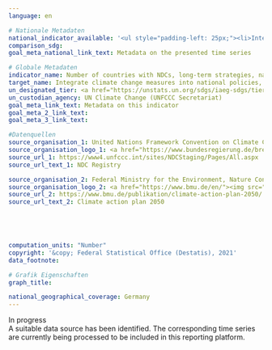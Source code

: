 ```yaml
---
language: en    

# Nationale Metadaten    
national_indicator_available: '<ul style="padding-left: 25px;"><li>Intended Nationally Determined Contribution of the EU and its member States</li> <li> Climate Action Plan 2050</li></ul>'    
comparison_sdg:     
goal_meta_national_link_text: Metadata on the presented time series    

# Globale Metadaten    
indicator_name: Number of countries with NDCs, long-term strategies, national adaptation plans, strategies as reported in adaptation communications and national communications    
target_name: Integrate climate change measures into national policies, strategies and planning    
un_designated_tier: <a href="https://unstats.un.org/sdgs/iaeg-sdgs/tier-classification/" title="Click here for more information on the UN tier classification."  target="_blank">Tier II</a>    
un_custodian_agency: UN Climate Change (UNFCCC Secretariat)    
goal_meta_link_text: Metadata on this indicator    
goal_meta_2_link_text:     
goal_meta_3_link_text:     

#Datenquellen
source_organisation_1: United Nations Framework Convention on Climate Change (UNFCCC)
source_organisation_logo_1: <a href="https://www.bundesregierung.de/breg-de"><img src="https://g205sdgs.github.io/sdg-indicators/public/OrgImgEn/unfccc.png" alt="Logo unfccc" style="height:60px; width:148px" /></a>
source_url_1: https://www4.unfccc.int/sites/NDCStaging/Pages/All.aspx
source_url_text_1: NDC Registry

source_organisation_2: Federal Ministry for the Environment, Nature Conservation and Nuclear Safety
source_organisation_logo_2: <a href="https://www.bmu.de/en/"><img src="https://g205sdgs.github.io/sdg-indicators/public/OrgImgEn/bmu.png" alt="Logo bmu" style="height:60px; width:148px" /></a>
source_url_2: https://www.bmu.de/publikation/climate-action-plan-2050/
source_url_text_2: Climate action plan 2050




    
computation_units: "Number"    
copyright: '&copy; Federal Statistical Office (Destatis), 2021'    
data_footnote:     

# Grafik Eigenschaften    
graph_title:     

national_geographical_coverage: Germany    
---
```


<span class="status inprogress"> In progress </span><br>
A suitable data source has been identified. The corresponding time series are currently being processed to be included in this reporting platform.